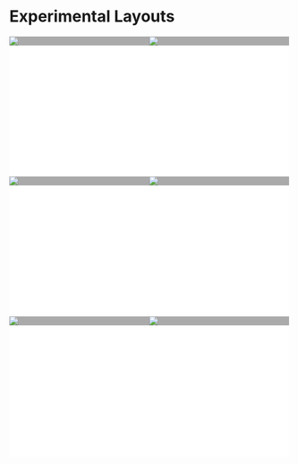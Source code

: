 # Experimental Layouts

<style>
.bg-white {
  background: #aaa;
  color: #ededed;
}
.layout-card {
  background: white;
  cursor: pointer;
  position: relative;
  width: 250px;
  height: 250px;
  display: inline-block;
  line-height: 0;
}
.layout-card img {
  transition: opacity .4s;
}
.layout-card>div:after {
  font-size: 0.833em;
  content: attr(data-name);
  padding: 5%;
  left: 0;
  width: 80%;
  height: 80%;
  margin: 10%;
  top: 0;
  left: 0;
  border: solid 2px;
  border-image-slice: 2;
  box-sizing: border-box;
}
.layout-card>div:before {
  content: attr(data-title);
  font-size: 1.4em;
  font-weight: 100;
  width: 100%;
  padding: 12%;
  left: 0;
  top: 50%;
  transform: translateY(-50%);
}
.layout-card>div:after,
.layout-card>div:before {
  display: block;
  z-index: 1;
  position: absolute;
  transition: opacity .4s;
  opacity: 0;
  text-align: center;
  pointer-events: none;
  box-sizing: border-box;
  line-height: 1.5;
}
.layout-card>div:hover img {
  opacity: 0.2;
}
.layout-card>div:hover:before,
.layout-card>div:hover:after {
  opacity: 1;
}
</style>

<div style="display: flex; flex-wrap: wrap;">
  <div class="layout-card">
    <div class="bg-white" data-title="Cola">
      <a href="/storybook/?path=/story/experimental-layouts--cola-js">
        <img src="/graph.gl/gatsby/images/layouts/cola.png">
      </a>
    </div>
  </div>

  <div class="layout-card">
    <div class="bg-white" data-title="Hive Plot">
      <a href="/storybook/?path=/story/experimental-layouts--hive-plot">
        <img src="/graph.gl/gatsby/images/layouts/hive-plot.png">
      </a>
    </div>
  </div>

  <div class="layout-card">
    <div class="bg-white" data-title="MultiGraph">
      <a href="/storybook/?path=/story/experimental-layouts--multigraph">
        <img src="/graph.gl/gatsby/images/layouts/multi-graph.png">
      </a>
    </div>
  </div>
  <div class="layout-card">
    <div class="bg-white" data-title="ngraph">
      <a href="/storybook/?path=/story/experimental-layouts--ngraph">
        <img src="/graph.gl/gatsby/images/layouts/ngraph.png">
      </a>
    </div>
  </div>
  <div class="layout-card">
    <div class="bg-white" data-title="Radial">
      <a href="/storybook/?path=/story/experimental-layouts--radial-layout">
        <img src="/graph.gl/gatsby/images/layouts/radial.png">
      </a>
    </div>
  </div>
  <div class="layout-card">
    <div class="bg-white" data-title="Viz.js">
      <a href="/storybook/?path=/story/experimental-layouts--viz-js">
        <img src="/graph.gl/gatsby/images/layouts/vizjs.png">
      </a>
    </div>
  </div>
</div>
